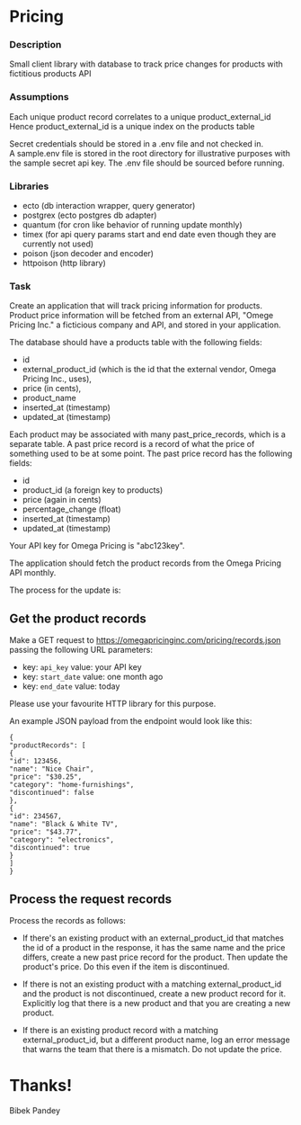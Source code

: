 # Pricing

### Description

Small client library with database to track price changes for products 
with fictitious products API

### Assumptions

Each unique product record correlates to a unique product_external_id
Hence product_external_id is a unique index on the products table

Secret credentials should be stored in a .env file and not checked in.  
A sample.env file is stored in the root directory for illustrative purposes with 
the sample secret api key.  The .env file should be sourced before running.

### Libraries 

- ecto (db interaction wrapper, query generator) 
- postgrex (ecto postgres db adapter)
- quantum (for cron like behavior of running update monthly)
- timex (for api query params start and end date even though they are currently not used)
- poison (json decoder and encoder)
- httpoison (http library)

### Task
Create an application that will track pricing information for products. Product price information will be fetched from an external API, "Omege Pricing Inc." a ficticious company and API, and stored in your application.
 
The database should have a products table with the following fields:
- id
- external_product_id (which is the id that the external vendor, Omega Pricing Inc., uses), 
- price (in cents),
- product_name
- inserted_at (timestamp)
- updated_at (timestamp)
 
 
Each product may be associated with many past_price_records, which is a separate table. A past price record is a record of what the price of something used to be at some point. The past price record has the following fields:
- id
- product_id (a foreign key to products)
- price (again in cents)
- percentage_change (float)
- inserted_at (timestamp)
- updated_at (timestamp)
 
Your API key for Omega Pricing is "abc123key".
 
The application should fetch the product records from the Omega Pricing API monthly.
 
The process for the update is:
 
## Get the product records
 
Make a GET request to https://omegapricinginc.com/pricing/records.json passing the following URL parameters:
 
- key: `api_key` value: your API key
- key: `start_date` value: one month ago
- key: `end_date` value: today
 
Please use your favourite HTTP library for this purpose.
 
An example JSON payload from the endpoint would look like this:
 
```
{
"productRecords": [
{
"id": 123456,
"name": "Nice Chair",
"price": "$30.25",
"category": "home-furnishings",
"discontinued": false
},
{
"id": 234567,
"name": "Black & White TV",
"price": "$43.77",
"category": "electronics",
"discontinued": true
}
]
}
```
 
## Process the request records
Process the records as follows:
 
* If there's an existing product with an external_product_id that matches the id of a product in the response, it has the same name and the price differs, create a new past price record for the product. Then update the product's price. Do this even if the item is discontinued.
 
* If there is not an existing product with a matching external_product_id and the product is not discontinued, create a new product record for it. Explicitly log that there is a new product and that you are creating a new product.
 
* If there is an existing product record with a matching external_product_id, but a different product name, log an error message that warns the team that there is a mismatch. Do not update the price.



# Thanks! 
Bibek Pandey